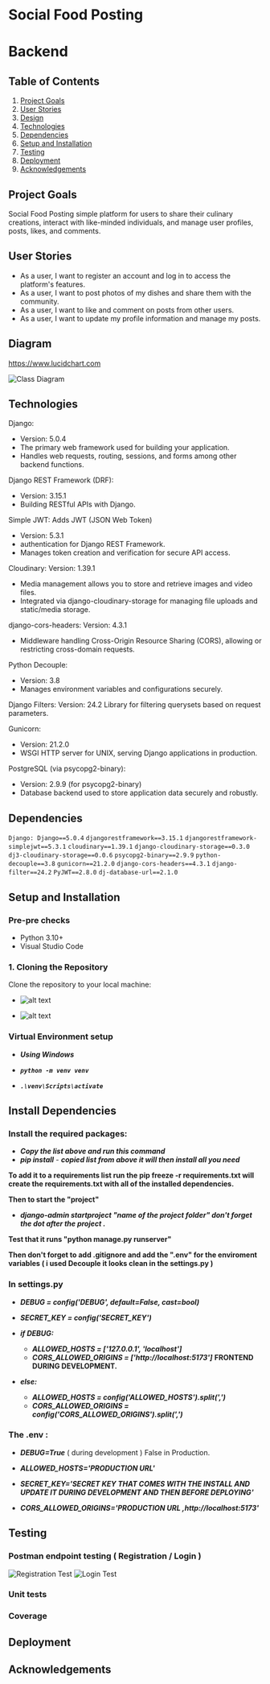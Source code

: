 # Social Food Posting

# Backend

## Table of Contents

1. [Project Goals](#project-goals)
2. [User Stories](#user-stories)
3. [Design](#design)
4. [Technologies](#technologies)
5. [Dependencies](#dependencies)
6. [Setup and Installation](#setup-and-installation)
7. [Testing](#testing)
8. [Deployment](#deployment)
9. [Acknowledgements](#Acknowledgements)

## Project Goals

Social Food Posting simple platform for users to share their culinary creations, interact with like-minded individuals, and manage user profiles, posts, likes, and comments. 

## User Stories

- As a user, I want to register an account and log in to access the platform's features.
- As a user, I want to post photos of my dishes and share them with the community.
- As a user, I want to like and comment on posts from other users.
- As a user, I want to update my profile information and manage my posts.

## Diagram

https://www.lucidchart.com

![Class Diagram](<testingmd/images/Screenshot 2024-05-01 130937.png>)


## Technologies

Django: 
- Version: 5.0.4
- The primary web framework used for building your application.
- Handles web requests, routing, sessions, and forms among other backend functions.


Django REST Framework (DRF):
- Version: 3.15.1
- Building RESTful APIs with Django.


Simple JWT: Adds JWT (JSON Web Token) 
- Version: 5.3.1
- authentication for Django REST Framework.
- Manages token creation and verification for secure API access.


Cloudinary: 
Version: 1.39.1
- Media management allows you to store and retrieve images and video files.
- Integrated via django-cloudinary-storage for managing file uploads and static/media storage.


django-cors-headers: 
Version: 4.3.1
- Middleware handling Cross-Origin Resource Sharing (CORS), allowing or restricting cross-domain requests.


Python Decouple: 
- Version: 3.8
- Manages environment variables and configurations securely.


Django Filters: 
Version: 24.2
Library for filtering querysets based on request parameters.

Gunicorn: 
- Version: 21.2.0
- WSGI HTTP server for UNIX, serving Django applications in production.


PostgreSQL (via psycopg2-binary): 
- Version: 2.9.9 (for psycopg2-binary)
- Database backend used to store application data securely and robustly.


## Dependencies

`Django: Django==5.0.4`
`djangorestframework==3.15.1`
`djangorestframework-simplejwt==5.3.1`
`cloudinary==1.39.1`
`django-cloudinary-storage==0.3.0`
`dj3-cloudinary-storage==0.0.6`
`psycopg2-binary==2.9.9`
`python-decouple==3.8`
`gunicorn==21.2.0`
`django-cors-headers==4.3.1`
`django-filter==24.2`
`PyJWT==2.8.0`
`dj-database-url==2.1.0 `


## Setup and Installation

### Pre-pre checks 
- Python 3.10+
- Visual Studio Code

### 1. Cloning the Repository
Clone the repository to your local machine:
- ![alt text](<testingmd/images/Screenshot 2024-05-01 134745.png>)

- ![alt text](<testingmd/images/Screenshot 2024-05-01 134752.png>)

### Virtual Environment setup 
- ***Using Windows***

- ***`python -m venv venv`***
- ***`.\venv\Scripts\activate`***

## Install Dependencies

### Install the required packages:

- ***Copy the list above and run this command***
- ***pip install*** - ***copied list from above it will then install all you need*** 

**To add it to a requirements list run the pip freeze -r requirements.txt will create the requirements.txt with all of the installed dependencies.** 

**Then to start the "project"**

- ***django-admin startproject "name of the project folder" don't forget the dot after the project .***

**Test that it runs "python manage.py runserver"**

**Then don't forget to add .gitignore and add the ".env" for the enviroment variables ( i used Decouple it looks clean in the settings.py )**


### In settings.py 

- ***DEBUG = config('DEBUG', default=False, cast=bool)***

- ***SECRET_KEY = config('SECRET_KEY')***

- ***if DEBUG:***
  -  ***ALLOWED_HOSTS = ['127.0.0.1', 'localhost']***
  -  ***CORS_ALLOWED_ORIGINS = ['http://localhost:5173']*** **FRONTEND DURING DEVELOPMENT.**
- ***else:***
  - ***ALLOWED_HOSTS = config('ALLOWED_HOSTS').split(',')***
  -  ***CORS_ALLOWED_ORIGINS = config('CORS_ALLOWED_ORIGINS').split(',')***


### The .env : 

- ***DEBUG=True*** ( during development ) False in Production.

- ***ALLOWED_HOSTS='PRODUCTION URL'***

- ***SECRET_KEY='SECRET KEY THAT COMES WITH THE INSTALL AND UPDATE IT DURING DEVELOPMENT AND THEN BEFORE DEPLOYING'*** 

- ***CORS_ALLOWED_ORIGINS='PRODUCTION URL ,http://localhost:5173'***


## Testing

### Postman endpoint testing ( Registration / Login  )

![Registration Test](<testingmd/images/Screenshot 2024-05-01 113635.png>)
![Login Test](<testingmd/images/Screenshot 2024-05-01 113722.png>)

### Unit tests 

### Coverage

## Deployment



## Acknowledgements